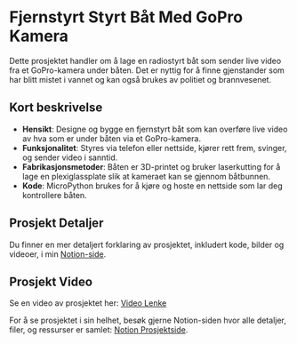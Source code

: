 # Fjernstyrt Styrt Båt Med GoPro Kamera

Dette prosjektet handler om å lage en radiostyrt båt som sender live video fra et GoPro-kamera under båten. Det er nyttig for å finne gjenstander som har blitt mistet i vannet og kan også brukes av politiet og brannvesenet.

## Kort beskrivelse

- **Hensikt**: Designe og bygge en fjernstyrt båt som kan overføre live video av hva som er under båten via et GoPro-kamera.
- **Funksjonalitet**: Styres via telefon eller nettside, kjører rett frem, svinger, og sender video i sanntid.
- **Fabrikasjonsmetoder**: Båten er 3D-printet og bruker laserkutting for å lage en plexiglassplate slik at kameraet kan se gjennom båtbunnen.
- **Kode**: MicroPython brukes for å kjøre og hoste en nettside som lar deg kontrollere båten.

## Prosjekt Detaljer

Du finner en mer detaljert forklaring av prosjektet, inkludert kode, bilder og videoer, i min [Notion-side](https://showy-gatsby-01f.notion.site/Fjernstyrt-Styrt-B-t-Med-GoPro-Kamera-af60dbc0570942ddabbc8bce5ed9c681?pvs=4).

## Prosjekt Video

Se en video av prosjektet her: [Video Lenke](https://drive.google.com/file/d/1GtjeYGmyRBAU2ewxSL2yTOxBwW00bKp3/view)

For å se prosjektet i sin helhet, besøk gjerne Notion-siden hvor alle detaljer, filer, og ressurser er samlet: [Notion Prosjektside](Notion-side](https://showy-gatsby-01f.notion.site/Fjernstyrt-Styrt-B-t-Med-GoPro-Kamera-af60dbc0570942ddabbc8bce5ed9c681?pvs=4)).


